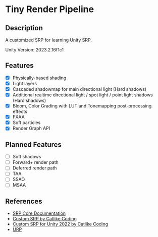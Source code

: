 # Tiny Render Pipeline

## Description

A customized SRP for learning Unity SRP.

Unity Version: 2023.2.16f1c1

## Features

- [x] Physically-based shading
- [x] Light layers
- [x] Cascaded shadowmap for main directional light (Hard shadows)
- [x] Additional realtime directional light / spot light / point light shadows (Hard shadows)
- [x] Bloom, Color Grading with LUT and Tonemapping post-processing effects
- [x] FXAA
- [x] Soft particles
- [x] Render Graph API

## Planned Features

- [ ] Soft shadows
- [ ] Forward+ render path
- [ ] Deferred render path
- [ ] TAA
- [ ] SSAO
- [ ] MSAA

## References

- [SRP Core Documentation](https://docs.unity3d.com/Packages/com.unity.render-pipelines.core@latest)
- [Custom SRP by Catlike Coding](https://catlikecoding.com/unity/tutorials/custom-srp/)
- [Custom SRP for Unity 2022 by Catlike Coding](https://catlikecoding.com/unity/custom-srp/)
- [URP](https://github.com/Unity-Technologies/Graphics)
